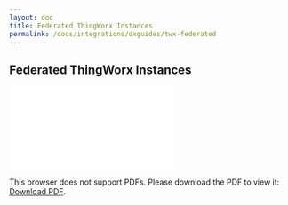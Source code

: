 ```yaml
---
layout: doc
title: Federated ThingWorx Instances
permalink: /docs/integrations/dxguides/twx-federated
---
```


## Federated ThingWorx Instances

<object data="Resources/Federated-TWX-VES.pdf" type="application/pdf" width="100%" height="700px">
    <embed src="Resources/Federated-TWX-VES.pdf">
        <p>This browser does not support PDFs. Please download the PDF to view it: <a href="Resources/Federated-TWX-VES.pdf">Download PDF</a>.</p>
    </embed>
</object>